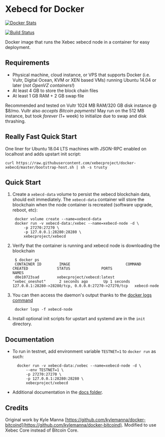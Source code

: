 Xebecd for Docker
================

[![Docker Stats](http://dockeri.co/image/xebecproject/xebecd)](https://hub.docker.com/r/xebecproject/xebecd/)

[![Build Status](https://travis-ci.org/xebecproject/docker-xebecd.svg?branch=master)](https://travis-ci.org/xebecproject/docker-xebecd/)


Docker image that runs the Xebec xebecd node in a container for easy deployment.


Requirements
------------

* Physical machine, cloud instance, or VPS that supports Docker (i.e. Vultr, Digital Ocean, KVM or XEN based VMs) running Ubuntu 14.04 or later (*not OpenVZ containers!*)
* At least 4 GB to store the block chain files
* At least 1 GB RAM + 2 GB swap file

Recommended and tested on Vultr 1024 MB RAM/320 GB disk instance @ $8/mo.  Vultr also *accepts Bitcoin payments*!  May run on the 512 MB instance, but took *forever* (1+ week) to initialize due to swap and disk thrashing.


Really Fast Quick Start
-----------------------

One liner for Ubuntu 18.04 LTS machines with JSON-RPC enabled on localhost and adds upstart init script:

    curl https://raw.githubusercontent.com/xebecproject/docker-xebecd/master/bootstrap-host.sh | sh -s trusty


Quick Start
-----------

1. Create a `xebecd-data` volume to persist the xebecd blockchain data, should exit immediately.  The `xebecd-data` container will store the blockchain when the node container is recreated (software upgrade, reboot, etc):

        docker volume create --name=xebecd-data
        docker run -v xebecd-data:/xebec --name=xebecd-node -d \
            -p 27270:27270 \
            -p 127.0.0.1:28280:28280 \
            xebecproject/xebecd

2. Verify that the container is running and  xebecd node is downloading the blockchain

        $ docker ps
        CONTAINER ID        IMAGE                         COMMAND             CREATED             STATUS              PORTS                                              NAMES
        d0e10723sad        xebecproject/xebecd:latest          "xebec_oneshot"      2 seconds ago       Up 1 seconds        127.0.0.1:28280->28280/tcp, 0.0.0.0:27270->27270/tcp   xebecd-node

3. You can then access the daemon's output thanks to the [docker logs command]( https://docs.docker.com/reference/commandline/cli/#logs)

        docker logs -f xebecd-node

4. Install optional init scripts for upstart and systemd are in the `init` directory.


Documentation
-------------

* To run in testnet, add environment variable `TESTNET=1` to `docker run` as such:

        docker run -v xebecd-data:/xebec --name=xebecd-node -d \
            --env TESTNET=1 \
            -p 27270:27270 \
            -p 127.0.0.1:28280:28280 \
            xebecproject/xebecd

* Additional documentation in the [docs folder](docs).

Credits
-------

Original work by Kyle Manna [https://github.com/kylemanna/docker-bitcoind](https://github.com/kylemanna/docker-bitcoind).
Modified to use Xebec Core instead of Bitcoin Core.

